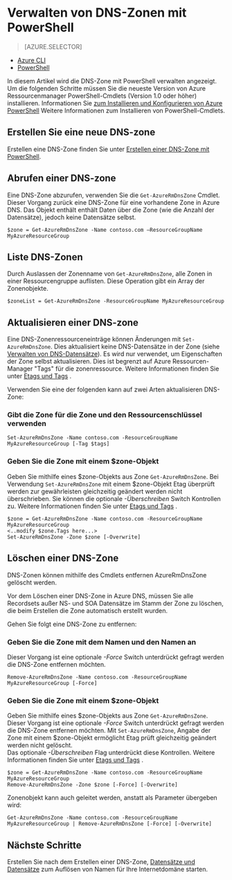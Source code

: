 <properties
   pageTitle="Verwalten von DNS-Zonen mit PowerShell | Microsoft Azure"
   description="Sie können Zonen mit Azure Powershell verwalten. Wie aktualisieren, löschen und Erstellen von DNS-Zonen Azure DNS"
   services="dns"
   documentationCenter="na"
   authors="sdwheeler"
   manager="carmonm"
   editor=""/>

<tags
   ms.service="dns"
   ms.devlang="na"
   ms.topic="article"
   ms.tgt_pltfrm="na"
   ms.workload="infrastructure-services"
   ms.date="08/16/2016"
   ms.author="sewhee"/>

# <a name="how-to-manage-dns-zones-using-powershell"></a>Verwalten von DNS-Zonen mit PowerShell

> [AZURE.SELECTOR]
- [Azure CLI](dns-operations-dnszones-cli.md)
- [PowerShell](dns-operations-dnszones.md)



In diesem Artikel wird die DNS-Zone mit PowerShell verwalten angezeigt. Um die folgenden Schritte müssen Sie die neueste Version von Azure Ressourcenmanager PowerShell-Cmdlets (Version 1.0 oder höher) installieren. Informationen Sie [zum Installieren und Konfigurieren von Azure PowerShell](../powershell-install-configure.md) Weitere Informationen zum Installieren von PowerShell-Cmdlets.


## <a name="create-a-new-dns-zone"></a>Erstellen Sie eine neue DNS-zone

Erstellen eine DNS-Zone finden Sie unter [Erstellen einer DNS-Zone mit PowerShell](dns-getstarted-create-dnszone.md).

## <a name="get-a-dns-zone"></a>Abrufen einer DNS-zone

Eine DNS-Zone abzurufen, verwenden Sie die `Get-AzureRmDnsZone` Cmdlet. Dieser Vorgang zurück eine DNS-Zone für eine vorhandene Zone in Azure DNS. Das Objekt enthält enthält Daten über die Zone (wie die Anzahl der Datensätze), jedoch keine Datensätze selbst.

    $zone = Get-AzureRmDnsZone -Name contoso.com –ResourceGroupName MyAzureResourceGroup

## <a name="list-dns-zones"></a>Liste DNS-Zonen

Durch Auslassen der Zonenname von `Get-AzureRmDnsZone`, alle Zonen in einer Ressourcengruppe auflisten. Diese Operation gibt ein Array der Zonenobjekte.

    $zoneList = Get-AzureRmDnsZone -ResourceGroupName MyAzureResourceGroup

## <a name="update-a-dns-zone"></a>Aktualisieren einer DNS-zone

Eine DNS-Zonenressourceneinträge können Änderungen mit `Set-AzureRmDnsZone`. Dies aktualisiert keine DNS-Datensätze in der Zone (siehe [Verwalten von DNS-Datensätze](dns-operations-recordsets.md)). Es wird nur verwendet, um Eigenschaften der Zone selbst aktualisieren. Dies ist begrenzt auf Azure Ressourcen-Manager "Tags" für die zonenressource. Weitere Informationen finden Sie unter [Etags und Tags](dns-getstarted-create-dnszone.md#Etags-and-tags) .

Verwenden Sie eine der folgenden kann auf zwei Arten aktualisieren DNS-Zone:

### <a name="specify-the-zone-using-the-zone-name-and-resource-group"></a>Gibt die Zone für die Zone und den Ressourcenschlüssel verwenden

    Set-AzureRmDnsZone -Name contoso.com -ResourceGroupName MyAzureResourceGroup [-Tag $tags]

### <a name="specify-the-zone-using-a-zone-object"></a>Geben Sie die Zone mit einem $zone-Objekt

Geben Sie mithilfe eines $zone-Objekts aus Zone `Get-AzureRmDnsZone`. Bei Verwendung `Set-AzureRmDnsZone` mit einem $zone-Objekt Etag überprüft werden zur gewährleisten gleichzeitig geändert werden nicht überschrieben. Sie können die optionale *-Überschreiben* Switch Kontrollen zu. Weitere Informationen finden Sie unter [Etags und Tags](dns-getstarted-create-dnszone.md#Etags-and-tags) .


    $zone = Get-AzureRmDnsZone -Name contoso.com -ResourceGroupName MyAzureResourceGroup
    <..modify $zone.Tags here...>
    Set-AzureRmDnsZone -Zone $zone [-Overwrite]


## <a name="delete-a-dns-zone"></a>Löschen einer DNS-Zone

DNS-Zonen können mithilfe des Cmdlets entfernen AzureRmDnsZone gelöscht werden.

Vor dem Löschen einer DNS-Zone in Azure DNS, müssen Sie alle Recordsets außer NS- und SOA Datensätze im Stamm der Zone zu löschen, die beim Erstellen die Zone automatisch erstellt wurden.

Gehen Sie folgt eine DNS-Zone zu entfernen:

### <a name="specify-the-zone-using-the-zone-name-and-resource-group-name"></a>Geben Sie die Zone mit dem Namen und den Namen an

Dieser Vorgang ist eine optionale *-Force* Switch unterdrückt gefragt werden die DNS-Zone entfernen möchten.

    Remove-AzureRmDnsZone -Name contoso.com -ResourceGroupName MyAzureResourceGroup [-Force]

### <a name="specify-the-zone-using-a-zone-object"></a>Geben Sie die Zone mit einem $zone-Objekt

Geben Sie mithilfe eines $zone-Objekts aus Zone `Get-AzureRmDnsZone`. Dieser Vorgang ist eine optionale *-Force* Switch unterdrückt gefragt werden die DNS-Zone entfernen möchten. Mit `Set-AzureRmDnsZone`, Angabe der Zone mit einem $zone-Objekt ermöglicht Etag prüft gleichzeitig geändert werden nicht gelöscht. <BR>
Das optionale *-Überschreiben* Flag unterdrückt diese Kontrollen. Weitere Informationen finden Sie unter [Etags und Tags](dns-getstarted-create-dnszone.md#Etags-and-tags) .

    $zone = Get-AzureRmDnsZone -Name contoso.com -ResourceGroupName MyAzureResourceGroup
    Remove-AzureRmDnsZone -Zone $zone [-Force] [-Overwrite]



Zonenobjekt kann auch geleitet werden, anstatt als Parameter übergeben wird:

    Get-AzureRmDnsZone -Name contoso.com -ResourceGroupName MyAzureResourceGroup | Remove-AzureRmDnsZone [-Force] [-Overwrite]

## <a name="next-steps"></a>Nächste Schritte

Erstellen Sie nach dem Erstellen einer DNS-Zone, [Datensätze und Datensätze](dns-getstarted-create-recordset.md) zum Auflösen von Namen für Ihre Internetdomäne starten.
